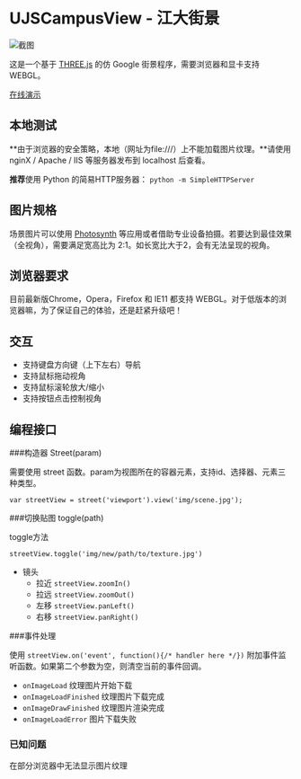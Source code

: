 UJSCampusView - 江大街景
===

![截图](UJSCampusView.jpg)

这是一个基于 [THREE.js](http://threejs.org/) 的仿 Google 街景程序，需要浏览器和显卡支持 WEBGL。

[在线演示](http://chichou.github.io/UJSCampusView/demo "Live demo")

本地测试
---
**由于浏览器的安全策略，本地（网址为file:///）上不能加载图片纹理。**请使用nginX / Apache / IIS 等服务器发布到 localhost 后查看。

**推荐**使用 Python 的简易HTTP服务器： `python -m SimpleHTTPServer`

图片规格
---

场景图片可以使用 [Photosynth](https://photosynth.net/) 等应用或者借助专业设备拍摄。若要达到最佳效果（全视角），需要满足宽高比为 2:1。如长宽比大于2，会有无法呈现的视角。

浏览器要求
---

目前最新版Chrome，Opera，Firefox 和 IE11 都支持 WEBGL。对于低版本的浏览器嘛，为了保证自己的体验，还是赶紧升级吧！

交互
---

* 支持键盘方向键（上下左右）导航
* 支持鼠标拖动视角
* 支持鼠标滚轮放大/缩小
* 支持按钮点击控制视角

编程接口
---

###构造器 Street(param)

需要使用 street 函数。param为视图所在的容器元素，支持id、选择器、元素三种类型。

    var streetView = street('viewport').view('img/scene.jpg');

###切换贴图 toggle(path)

toggle方法

`streetView.toggle('img/new/path/to/texture.jpg')`

* 镜头
    * 拉近 `streetView.zoomIn()`
    * 拉远 `streetView.zoomOut()`
    * 左移 `streetView.panLeft()`
    * 右移 `streetView.panRight()`

###事件处理

使用 `streetView.on('event', function(){/* handler here */})` 附加事件监听函数。如果第二个参数为空，则清空当前的事件回调。

* `onImageLoad` 纹理图片开始下载
* `onImageLoadFinished` 纹理图片下载完成
* `onImageDrawFinished` 纹理图片渲染完成
* `onImageLoadError` 图片下载失败

### 已知问题
在部分浏览器中无法显示图片纹理